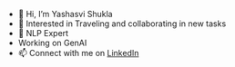 - 👋 Hi, I’m Yashasvi Shukla
- 👀 Interested in Traveling and collaborating in new tasks
- 🌱 NLP Expert
- Working on GenAI
- 📫 Connect with me on [LinkedIn](https://linkedin.com/in/yashasvi--shukla)

<!---
yashasvi-shukl/yashasvi-shukl is a ✨ special ✨ repository because its `README.md` (this file) appears on your GitHub profile.
You can click the Preview link to take a look at your changes.
--->
